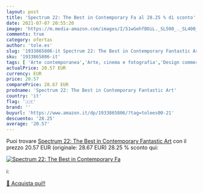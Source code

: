 ```yaml
---
layout: post
title: 'Spectrum 22: The Best in Contemporary Fa al 28.25 % di sconto'
date: 2021-07-07 20:55:20
image: 'https://m.media-amazon.com/images/I/51wGehfBOiL._SL500_._SL400_.jpg'
comments: true
category: ofertas
author: 'tole.es'
slug: '1933865806-it Spectrum 22: The Best in Contemporary Fantastic Art'
sku: '1933865806-it'
tags: [ 'Arte contemporanea','Arte, cinema e fotografia','Design commerciale','Design e arti decorative','Design e grafica','Illustrazione e grafica','Libri','Storia dellarte','Storia dellarte per temi e concetti','Storia dellarte, teoria e critica', ]
actualPrice: 20.57 EUR
currency: EUR
price: 20.57
comparePrice: 28.67 EUR
prodname: 'Spectrum 22: The Best in Contemporary Fantastic Art'
country: 'it'
flag: '🇮🇹'
brand: ''
buyurl: 'https://www.amazon.it/dp/1933865806/?tag=tolees00-21'
descuento: '28.25'
average: '20.57'
---
```


Puoi trovare [Spectrum 22: The Best in Contemporary Fantastic Art](https://www.amazon.it/dp/1933865806/?tag=tolees00-21) con il prezzo 20.57 EUR (originale: 28.67 EUR) 28.25 % sconto qui:

[![Spectrum 22: The Best in Contemporary Fa](https://m.media-amazon.com/images/I/51wGehfBOiL._SL500_._SL400_.jpg)](https://www.amazon.it/dp/1933865806/?tag=tolees00-21)

ℹ️:


[🛒 Acquista qui!!](https://www.amazon.it/dp/1933865806/?tag=tolees00-21)

